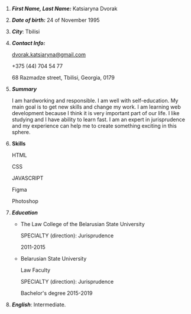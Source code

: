 1. ***First Name, Last Name:*** Katsiaryna Dvorak 

2. ***Date of birth:*** 24 of November 1995

3. ***City***: Tbilisi

4. ***Contact Info:***  

   dvorak.katsiaryna@gmail.com

   +375 (44) 704 54 77

   68 Razmadze street, Tbilisi, Georgia, 0179

5. ***Summary***

   I am hardworking and responsible. I am well with self-education. My main goal is to get new skills and change my work. I am learning web development because I think it is very important part of our life. I like studying and I have ability to learn fast. I am an expert in jurisprudence and my experience can help me to create something exciting in this sphere. 

6. **Skills**

   HTML

   CSS

   JAVASCRIPT

   Figma

   Photoshop

7. ***Education*** 

   - The Law College of the Belarusian State University

     SPECIALTY (direction): Jurisprudence

     2011-2015

   - Belarusian State University

     Law Faculty 

     SPECIALTY (direction): Jurisprudence

     Bachelor's degree
     2015-2019

8. ***English***:  Intermediate.
